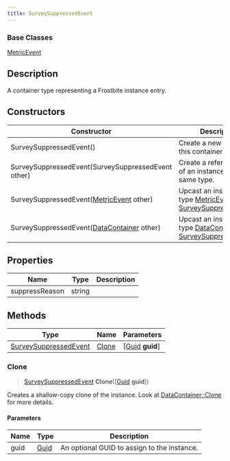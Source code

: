 ```yaml
---
title: SurveySuppressedEvent
---
```

### Base Classes

[MetricEvent](/vext/ref/fb/metricevent/)

## Description

A container type representing a Frostbite instance entry.

## Constructors

| Constructor                                                                      | Description                                                                                                                       |
| -------------------------------------------------------------------------------- | --------------------------------------------------------------------------------------------------------------------------------- |
| SurveySuppressedEvent()                                                          | Create a new instance of this container type.                                                                                     |
| SurveySuppressedEvent(SurveySuppressedEvent other)                               | Create a reference copy of an instance of the same type.                                                                          |
| SurveySuppressedEvent([MetricEvent](/vext/ref/fb/metricevent/) other)                          | Upcast an instance of type [MetricEvent](/vext/ref/fb/metricevent/) to [SurveySuppressedEvent](/vext/ref/fb/surveysuppressedevent/).                          |
| SurveySuppressedEvent([DataContainer](/vext/ref/shared/class/datacontainer) other) | Upcast an instance of type [DataContainer](/vext/ref/shared/class/datacontainer) to [SurveySuppressedEvent](/vext/ref/fb/surveysuppressedevent/). |

## Properties

| Name           | Type   | Description |
| -------------- | ------ | ----------- |
| suppressReason | string |             |

## Methods

| Type                                           | Name            | Parameters                                     |
| ---------------------------------------------- | --------------- | ---------------------------------------------- |
| [SurveySuppressedEvent](/vext/ref/fb/surveysuppressedevent/) | [Clone](#clone) | \[[Guid](/vext/ref/shared/class/guid) **guid**\] |

### Clone

> [SurveySuppressedEvent](/vext/ref/fb/surveysuppressedevent/) **Clone**(\[[Guid](/vext/ref/shared/class/guid) **guid**\])

Creates a shallow-copy clone of the instance. Look at [DataContainer::Clone](/vext/ref/shared/class/datacontainer#clone) for more details.

#### Parameters

| Name | Type         | Description                                 |
| ---- | ------------ | ------------------------------------------- |
| guid | [Guid](/vext/ref/shared/class/guid/) | An optional GUID to assign to the instance. |
